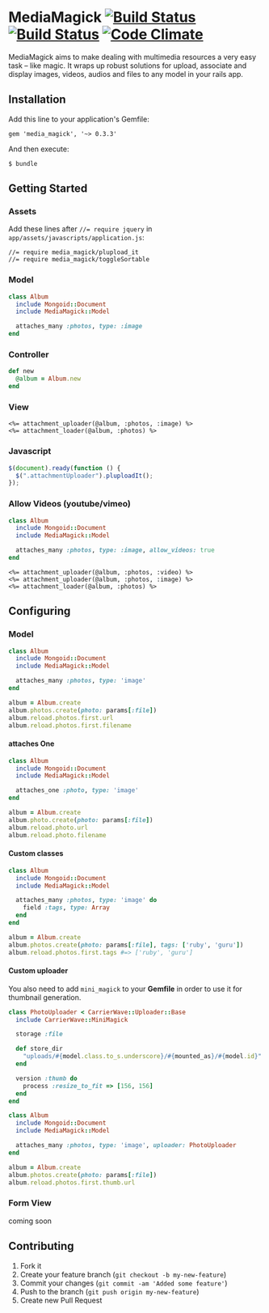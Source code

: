 # MediaMagick [![Build Status](https://secure.travis-ci.org/nudesign/media_magick.png?branch=master)](http://travis-ci.org/nudesign/media_magick) [![Build Status](https://gemnasium.com/nudesign/media_magick.png)](http://gemnasium.com/nudesign/media_magick) [![Code Climate](https://codeclimate.com/github/nudesign/media_magick.png)](https://codeclimate.com/github/nudesign/media_magick)

MediaMagick aims to make dealing with multimedia resources a very easy task – like magic. It wraps up robust solutions for upload, associate and display images, videos, audios and files to any model in your rails app.

## Installation

Add this line to your application's Gemfile:

    gem 'media_magick', '~> 0.3.3'

And then execute:

    $ bundle

## Getting Started

### Assets

Add these lines after `//= require jquery` in `app/assets/javascripts/application.js`:

```
//= require media_magick/plupload_it
//= require media_magick/toggleSortable
```

### Model

``` ruby
class Album
  include Mongoid::Document
  include MediaMagick::Model

  attaches_many :photos, type: :image
end
```

### Controller

``` ruby
def new
  @album = Album.new
end
```

### View

``` erb
<%= attachment_uploader(@album, :photos, :image) %>
<%= attachment_loader(@album, :photos) %>
```

### Javascript

``` javascript
$(document).ready(function () {
  $(".attachmentUploader").pluploadIt();
});
```

### Allow Videos (youtube/vimeo)

``` ruby
class Album
  include Mongoid::Document
  include MediaMagick::Model

  attaches_many :photos, type: :image, allow_videos: true
end
```

``` erb
<%= attachment_uploader(@album, :photos, :video) %>
<%= attachment_uploader(@album, :photos, :image) %>
<%= attachment_loader(@album, :photos) %>
```

## Configuring

### Model

``` ruby
class Album
  include Mongoid::Document
  include MediaMagick::Model

  attaches_many :photos, type: 'image'
end

album = Album.create
album.photos.create(photo: params[:file])
album.reload.photos.first.url
album.reload.photos.first.filename
```

#### attaches One

``` ruby
class Album
  include Mongoid::Document
  include MediaMagick::Model

  attaches_one :photo, type: 'image'
end

album = Album.create
album.photo.create(photo: params[:file])
album.reload.photo.url
album.reload.photo.filename
```

#### Custom classes

``` ruby
class Album
  include Mongoid::Document
  include MediaMagick::Model

  attaches_many :photos, type: 'image' do
    field :tags, type: Array
  end
end

album = Album.create
album.photos.create(photo: params[:file], tags: ['ruby', 'guru'])
album.reload.photos.first.tags #=> ['ruby', 'guru']
```

#### Custom uploader

You also need to add `mini_magick` to your **Gemfile** in order to use it for thumbnail generation.

``` ruby
class PhotoUploader < CarrierWave::Uploader::Base
  include CarrierWave::MiniMagick

  storage :file

  def store_dir
    "uploads/#{model.class.to_s.underscore}/#{mounted_as}/#{model.id}"
  end

  version :thumb do
    process :resize_to_fit => [156, 156]
  end
end
```

``` ruby
class Album
  include Mongoid::Document
  include MediaMagick::Model

  attaches_many :photos, type: 'image', uploader: PhotoUploader
end

album = Album.create
album.photos.create(photo: params[:file])
album.reload.photos.first.thumb.url
```

### Form View

coming soon


## Contributing

1. Fork it
2. Create your feature branch (`git checkout -b my-new-feature`)
3. Commit your changes (`git commit -am 'Added some feature'`)
4. Push to the branch (`git push origin my-new-feature`)
5. Create new Pull Request
